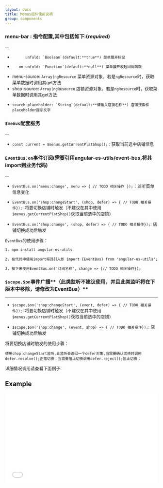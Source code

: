 ```yaml
---
layout: docs
title: Menus组件使用说明
group: components
---
```


### menu-bar : 指令配置,其中包括如下:(*required*)
--

*           unfold: `Boolean`(default:**true**) 菜单展开标记
*        on-unfold: `Function`(default:**null**) 菜单展开收起回调函数
*    menu-source: `Array|ngResource` 菜单资源对象，若是`ngResource`时，获取菜单数据时调用其get方法
*    shop-source: `Array|ngResource` 店铺资源对象，若是`ngResource`时，获取菜单数据时调用其get方法
*     search-placeholder: `String`(default:**请输入店铺名称**) 店铺搜索框placeholder提示文字


### `$menus`配套服务
--

* `const current = $menus.getCurrentPlatShop();` : 获取当前选中店铺信息 

### `EventBus.on`事件订阅(需要引用angular-es-utils/event-bus,将其import到业务代码)
--

* `EventBus.on('menu:change', menu => { // TODO 相关操作 });`：监听菜单信息变化

* `EventBus.on('shop:changeStart', (shop, defer) => { // TODO 相关操作});`: 将要切换店铺时触发（不建议在其中使用`$menus.getCurrentPlatShop()`获取当前选中的店铺）

* `EventBus.on('shop:change', (shop, defer) => { // TODO 相关操作});`: 店铺切换成功后触发

`EventBus`的使用步骤：
	
	1. npm install angular-es-utils
	
	2. 在代码中使用import将其引入即 import {EventBus} from 'angular-es-utils';
	
	3. 接下来使用EventBus.on('订阅名称', change => {// TODO 相关操作});



### `$scope.$on`事件广播**（此类监听不建议使用，并且此类监听将在下版本中移除，请修改为EventBus）**
---

* `$scope.$on('shop:changeStart', (event, defer) => { // TODO 相关操作});`: 将要切换店铺时触发（不建议在其中使用`$menus.getCurrentPlatShop()`获取当前选中的店铺）

* `$scope.$on('shop:change', (event, shop) => { // TODO 相关操作});`: 店铺切换成功后触发


将要切换店铺时触发的使用步骤：
	
	使用shop:changeStart监听,此监听会返回一个defer对象,当需要确认切换时调用defer.resolve();正常切换；当需要阻止切换调用defer.reject();阻止切换；
    
详细情况调用请查看下面例子:

## Example

<iframe width="100%" height="300" src="//jsfiddle.net/maxmu/hhf5y6ob/embedded/" allowfullscreen="allowfullscreen" frameborder="0"></iframe>